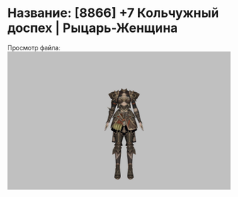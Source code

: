 # Название: [8866] +7 Кольчужный доспех | Рыцарь-Женщина

Просмотр файла:
![p010006.png](p010006.png)